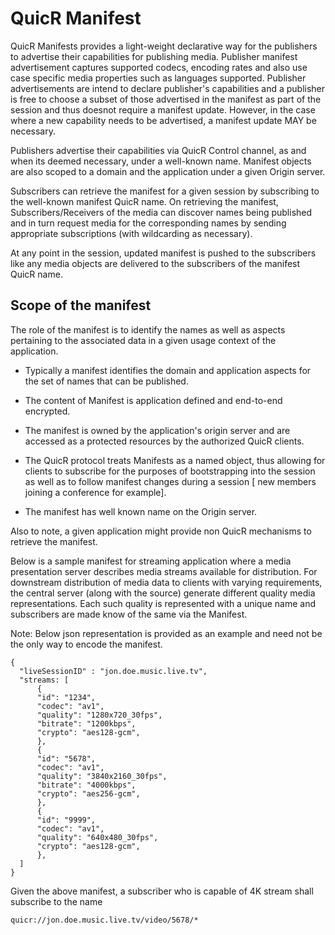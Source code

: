 # QuicR Manifest

QuicR Manifests provides a light-weight declarative way for the 
publishers to advertise their capabilities for publishing media. 
Publisher manifest advertisement captures supported codecs, 
encoding rates and also use case specific media properties such as 
languages supported. Publisher advertisements 
are intend to declare publisher's capabilities and a publisher 
is free to choose a subset of those advertised in the manifest
as part of the session and thus doesnot require a manifest update.
However, in the case where a new capability needs to be advertised, 
a manifest update MAY be necessary. 

Publishers advertise their capabilities via QuicR Control channel,
as and when its deemed necessary, under a well-known name. 
Manifest objects are also scoped to a domain and the application under a 
given Origin server.

Subscribers can retrieve the manifest for a given session by subscribing
to the well-known manifest QuicR name. On retrieving 
the manifest, Subscribers/Receivers of the media can discover names 
being published and in turn request media for the corresponding
names by sending appropriate subscriptions (with wildcarding as necessary).

At any point in the session, updated manifest is pushed to the subscribers
like any media objects are delivered to the subscribers of the manifest
QuicR name.

## Scope of the manifest

The role of the manifest is to identify the names as well as aspects
pertaining to the associated data in a given usage context of the
application.

* Typically a manifest identifies the domain and application aspects for
  the set of names that can be published.

* The content of Manifest is application defined and end-to-end
  encrypted.

* The manifest is owned by the application's origin server and are
  accessed as a protected resources by the authorized QuicR clients.

* The QuicR protocol treats Manifests as a named object, thus allowing
  for clients to subscribe for the purposes of bootstrapping into the
  session as well as to follow manifest changes during a session
  [ new members joining a conference for example].

* The manifest has well known name on the Origin server.

Also to note, a given application might provide non QuicR mechanisms to
retrieve the manifest. 

Below is a sample manifest for streaming application where a media 
presentation server describes media streams available for 
distribution. For downstream distribution of media data to clients 
with varying requirements, the central server (along with the source) 
generate different quality media representations. Each such quality is 
represented with a unique name and subscribers are made know of 
the same via the Manifest.

Note: Below json representation is provided as an example 
and need not be the only way to encode the manifest.


```
{
  "liveSessionID" : "jon.doe.music.live.tv",
  "streams: [
      {    
      "id": "1234",
      "codec": "av1",
      "quality": "1280x720_30fps",
      "bitrate": "1200kbps",
      "crypto": "aes128-gcm",
      },
      {    
      "id": "5678",
      "codec": "av1",
      "quality": "3840x2160_30fps",
      "bitrate": "4000kbps",
      "crypto": "aes256-gcm",
      },
      {    
      "id": "9999",
      "codec": "av1",
      "quality": "640x480_30fps",
      "crypto": "aes128-gcm",
      },
  ]
}

```

Given the above manifest, a subscriber who is capable of 4K stream
shall subscribe to the name

`quicr://jon.doe.music.live.tv/video/5678/*`

